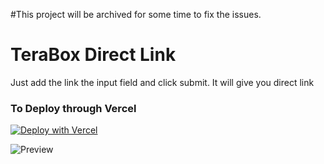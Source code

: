 #This project will be archived for some time to fix the issues.


# TeraBox Direct Link

Just add the link the input field and click submit. It will give you direct link

### To Deploy through Vercel

[![Deploy with Vercel](https://vercel.com/button)](https://vercel.com/new/clone?repository-url=https%3A%2F%2Fgithub.com%2Fsapthesh%2Fterabox-directlink&project-name=my-terabox-directlink&repository-name=my-terabox-directlink)

![Preview](https://github.com/sapthesh/terabox-directlink/assets/10796379/7a1b10e0-2b24-4732-934c-3b2f363cdf33)
